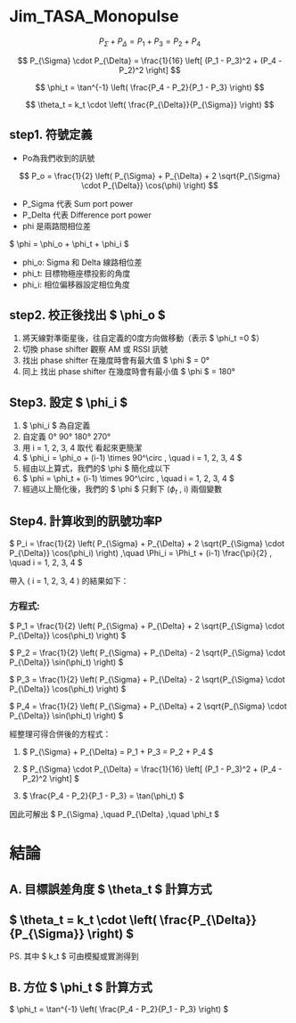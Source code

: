 # Jim_TASA_Monopulse

$$ P_{\Sigma} + P_{\Delta} = P_1 + P_3 = P_2 + P_4 $$

$$ P_{\Sigma} \cdot P_{\Delta} = \frac{1}{16} \left[ (P_1 - P_3)^2 + (P_4 - P_2)^2 \right] $$

$$ \phi_t = \tan^{-1} \left( \frac{P_4 - P_2}{P_1 - P_3} \right) $$

$$ \theta_t = k_t \cdot \left( \frac{P_{\Delta}}{P_{\Sigma}} \right) $$


## step1. 符號定義
- Po為我們收到的訊號

$$ P_o = \frac{1}{2} \left( P_{\Sigma} + P_{\Delta} + 2 \sqrt{P_{\Sigma} \cdot P_{\Delta}} \cos(\phi) \right) $$

- P_Sigma 代表 Sum port power
- P_Delta 代表 Difference port power
- phi 是兩路間相位差

$ \phi = \phi_o + \phi_t + \phi_i $

- phi_o: Sigma 和 Delta 線路相位差
- phi_t: 目標物極座標投影的角度
- phi_i:  相位偏移器設定相位角度

## step2. 校正後找出 $ \phi_o $
1. 將天線對準衛星後，往自定義的0度方向做移動（表示 $ \phi_t =0 $）
2. 切換 phase shifter 觀察 AM 或 RSSI 訊號
3. 找出 phase shifter 在幾度時會有最大值 $ \phi $ = 0&deg;
4. 同上 找出 phase shifter 在幾度時會有最小值 $ \phi $ = 180&deg;

## Step3. 設定 $ \phi_i $
1. $ \phi_i $ 為自定義
2. 自定義 0&deg; 90&deg; 180&deg; 270&deg;
3. 用 i = 1, 2, 3, 4 取代 看起來更簡潔
4. $ \phi_i = \phi_o + (i-1) \times 90^\circ , \quad i = 1, 2, 3, 4 $
5. 經由以上算式，我們的$ \phi $ 簡化成以下
6. $ \phi = \phi_t + (i-1) \times 90^\circ , \quad i = 1, 2, 3, 4 $
7. 經過以上簡化後，我們的 $ \phi $ 只剩下 ($\phi_t$ , i) 兩個變數

## Step4. 計算收到的訊號功率P

$ P_i = \frac{1}{2} \left( P_{\Sigma} + P_{\Delta} + 2 \sqrt{P_{\Sigma} \cdot P_{\Delta}} \cos(\phi_i) \right) ,\quad  \Phi_i = \Phi_t + (i-1) \frac{\pi}{2} , \quad i = 1, 2, 3, 4 $

帶入 \( i = 1, 2, 3, 4 \) 的結果如下：

### 方程式:
$ 
P_1 = \frac{1}{2} \left( P_{\Sigma} + P_{\Delta} + 2 \sqrt{P_{\Sigma} \cdot P_{\Delta}} \cos(\phi_t) \right)
$

$ 
P_2 = \frac{1}{2} \left( P_{\Sigma} + P_{\Delta} - 2 \sqrt{P_{\Sigma} \cdot P_{\Delta}} \sin(\phi_t) \right)
$

$ 
P_3 = \frac{1}{2} \left( P_{\Sigma} + P_{\Delta} - 2 \sqrt{P_{\Sigma} \cdot P_{\Delta}} \cos(\phi_t) \right)
$

$ 
P_4 = \frac{1}{2} \left( P_{\Sigma} + P_{\Delta} + 2 \sqrt{P_{\Sigma} \cdot P_{\Delta}} \sin(\phi_t) \right)
$

經整理可得合併後的方程式：

1. $ P_{\Sigma} + P_{\Delta} = P_1 + P_3 = P_2 + P_4 $

2. $ P_{\Sigma} \cdot P_{\Delta} = \frac{1}{16} \left[ (P_1 - P_3)^2 + (P_4 - P_2)^2 \right] $

3. $ \frac{P_4 - P_2}{P_1 - P_3} = \tan(\phi_t) $

因此可解出 $ P_{\Sigma} ,\quad P_{\Delta} ,\quad \phi_t $

# 結論

## A. 目標誤差角度 $ \theta_t $ 計算方式

## $ \theta_t = k_t \cdot \left( \frac{P_{\Delta}}{P_{\Sigma}} \right) $
PS. 其中 $ k_t $ 可由模擬或實測得到

## B. 方位 $ \phi_t $ 計算方式

$ \phi_t = \tan^{-1} \left( \frac{P_4 - P_2}{P_1 - P_3} \right) $

